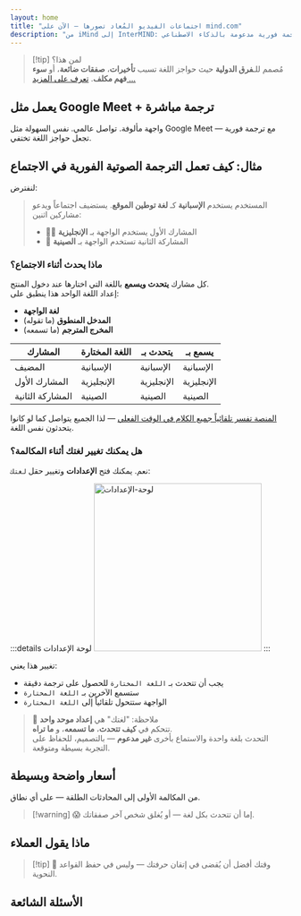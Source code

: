 ```yaml
---
layout: home
title: "اجتماعات الفيديو المُعاد تصورها — الآن على mind.com"
description: "من iMind إلى InterMIND: مكالمات فيديو تركز على الصوت مع ترجمة فورية مدعومة بالذكاء الاصطناعي."
---
```


<script setup>
import HomeUSPSection from '../HomeUSPSection.vue'
import HowItWorksSection from '../HowItWorksSection.vue'
import PricingPlansSection from '../PricingPlansSection.vue'
import FAQSection from '../FAQSection.vue'
import HomeFooterSection from '../HomeFooterSection.vue'
</script>

<HeroSection
  title="اجتماعات الفيديو المُعاد تصورها <br>— الآن على **mind.com**"
  text="من iMind إلى InterMIND: مكالمات فيديو تركز على الصوت مع ترجمة الكلام المباشر.">
<AuthButton text="ابدأ الآن" buttonClass="brand"/>
</HeroSection>

<HomeUSPSection />

> [!tip] لمن هذا؟  
> مُصمم للـ**فرق الدولية** حيث حواجز اللغة تسبب **تأخيرات**، **صفقات ضائعة**، أو **سوء فهم مكلف**. [تعرف على المزيد ...](../product/overview/markets)

## يعمل مثل Google Meet + ترجمة مباشرة

واجهة مألوفة. تواصل عالمي. نفس السهولة مثل Google Meet — مع ترجمة فورية تجعل حواجز اللغة تختفي.

<HowItWorksSection />

<span id="Example"></span>

## مثال: كيف تعمل الترجمة الصوتية الفورية في الاجتماع

لنفترض:

> المستخدم يستخدم **الإسبانية** كـ **لغة توطين الموقع**. يستضيف اجتماعاً ويدعو مشاركين اثنين:
>
> - 🧑‍💼 المشارك الأول يستخدم الواجهة بـ **الإنجليزية**
> - 👩 المشاركة الثانية تستخدم الواجهة بـ **الصينية**

### ماذا يحدث أثناء الاجتماع؟

كل مشارك **يتحدث ويسمع** باللغة التي اختارها عند دخول المنتج.  
إعداد اللغة الواحد هذا ينطبق على:

- **لغة الواجهة**
- **المدخل المنطوق** (ما تقوله)
- **المخرج المترجم** (ما تسمعه)

| المشارك      | اللغة المختارة | يتحدث بـ   | يسمع بـ    |
| ------------ | --------------- | ---------- | ---------- |
| المضيف       | الإسبانية      | الإسبانية | الإسبانية |
| المشارك الأول | الإنجليزية     | الإنجليزية | الإنجليزية |
| المشاركة الثانية | الصينية       | الصينية   | الصينية   |

[المنصة تفسر تلقائياً جميع الكلام في الوقت الفعلي](../product/overview/how-it-works) — لذا الجميع يتواصل كما لو كانوا يتحدثون نفس اللغة.

### هل يمكنك تغيير لغتك أثناء المكالمة؟

نعم. يمكنك فتح **الإعدادات** وتغيير حقل `لغتك`:

:::details لوحة الإعدادات
<img src="/settings.png" alt="لوحة-الإعدادات" width="300px" />
:::

تغيير هذا يعني:

- يجب أن تتحدث بـ `اللغة المختارة` للحصول على ترجمة دقيقة
- ستسمع الآخرين بـ `اللغة المختارة`
- الواجهة ستتحول تلقائياً إلى `اللغة المختارة`

> 📌 ملاحظة: "لغتك" هي **إعداد موحد واحد**  
> تتحكم في **كيف تتحدث**، **ما تسمعه**، و **ما تراه**.  
> التحدث بلغة واحدة والاستماع بأخرى **غير مدعوم** — بالتصميم، للحفاظ على التجربة بسيطة ومتوقعة.

## أسعار واضحة وبسيطة

من المكالمة الأولى إلى المحادثات الطلقة — على أي نطاق.

<PricingPlansSection />

> [!warning] 😱 إما أن تتحدث بكل لغة — أو يُغلق شخص آخر صفقاتك.

<span id="Testimonials"></span>

## ماذا يقول العملاء

<AutoScrollTestimonials testimonialsUrl="/testimonials.json"/>

> [!tip] 🥇 وقتك أفضل أن يُقضى في إتقان حرفتك — وليس في حفظ القواعد النحوية.

## الأسئلة الشائعة

<FAQSection />
<HomeFooterSection />